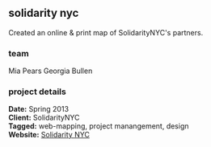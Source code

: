 ## solidarity nyc

Created an online & print map of SolidarityNYC's partners.

### team

Mia Pears
Georgia Bullen  

### project details

**Date:** Spring 2013  
**Client:** SolidarityNYC  
**Tagged:** web-mapping, project manangement, design  
**Website:** [Solidarity NYC](http://solidaritynyc.org/projects/solidarity-economies-in-nyc)